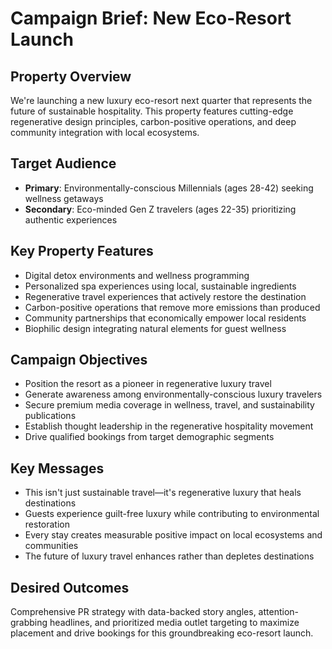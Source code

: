 # Campaign Brief: New Eco-Resort Launch

## Property Overview

We're launching a new luxury eco-resort next quarter that represents the future of sustainable hospitality. This property features cutting-edge regenerative design principles, carbon-positive operations, and deep community integration with local ecosystems.

## Target Audience

- **Primary**: Environmentally-conscious Millennials (ages 28-42) seeking wellness getaways
- **Secondary**: Eco-minded Gen Z travelers (ages 22-35) prioritizing authentic experiences

## Key Property Features

- Digital detox environments and wellness programming
- Personalized spa experiences using local, sustainable ingredients
- Regenerative travel experiences that actively restore the destination
- Carbon-positive operations that remove more emissions than produced
- Community partnerships that economically empower local residents
- Biophilic design integrating natural elements for guest wellness

## Campaign Objectives

- Position the resort as a pioneer in regenerative luxury travel
- Generate awareness among environmentally-conscious luxury travelers
- Secure premium media coverage in wellness, travel, and sustainability publications
- Establish thought leadership in the regenerative hospitality movement
- Drive qualified bookings from target demographic segments

## Key Messages

- This isn't just sustainable travel—it's regenerative luxury that heals destinations
- Guests experience guilt-free luxury while contributing to environmental restoration
- Every stay creates measurable positive impact on local ecosystems and communities
- The future of luxury travel enhances rather than depletes destinations

## Desired Outcomes

Comprehensive PR strategy with data-backed story angles, attention-grabbing headlines, and prioritized media outlet targeting to maximize placement and drive bookings for this groundbreaking eco-resort launch.
